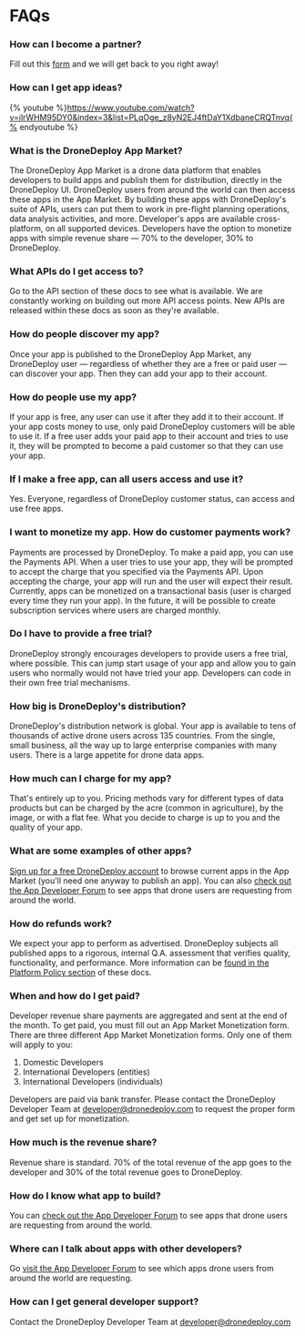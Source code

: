 # FAQs

### How can I become a partner?
Fill out this [form](https://airtable.com/shr7Uk76GPThLlp7E) and we will get back to you right away!

### How can I get app ideas?

{% youtube %}https://www.youtube.com/watch?v=ilrWHM95DY0&index=3&list=PLqOge_z8yN2EJ4ftDaY1XdbaneCRQTnvq{% endyoutube %}

### What is the DroneDeploy App Market?
The DroneDeploy App Market is a drone data platform that enables developers to build apps and publish them for distribution, directly in the DroneDeploy UI. DroneDeploy users from around the world can then access these apps in the App Market. By building these apps with DroneDeploy's suite of APIs, users can put them to work in pre-flight planning operations, data analysis activities, and more. Developer's apps are available cross-platform, on all supported devices. Developers have the option to monetize apps with simple revenue share — 70% to the developer, 30% to DroneDeploy.

### What APIs do I get access to?
Go to the API section of these docs to see what is available. We are constantly working on building out more API access points. New APIs are released within these docs as soon as they're available.

### How do people discover my app?
Once your app is published to the DroneDeploy App Market, any DroneDeploy user — regardless of whether they are a free or paid user — can discover your app. Then they can add your app to their account.

### How do people use my app?
If your app is free, any user can use it after they add it to their account. If your app costs money to use, only paid DroneDeploy customers will be able to use it. If a free user adds your paid app to their account and tries to use it, they will be prompted to become a paid customer so that they can use your app.

### If I make a free app, can all users access and use it?
Yes. Everyone, regardless of DroneDeploy customer status, can access and use free apps.

### I want to monetize my app. How do customer payments work?
Payments are processed by DroneDeploy. To make a paid app, you can use the Payments API. When a user tries to use your app, they will be prompted to accept the charge that you specified via the Payments API. Upon accepting the charge, your app will run and the user will expect their result. Currently, apps can be monetized on a transactional basis (user is charged every time they run your app). In the future, it will be possible to create subscription services where users are charged monthly.

### Do I have to provide a free trial?
DroneDeploy strongly encourages developers to provide users a free trial, where possible. This can jump start usage of your app and allow you to gain users who normally would not have tried your app. Developers can code in their own free trial mechanisms.


### How big is DroneDeploy's distribution?
DroneDeploy's distribution network is global. Your app is available to tens of thousands of active drone users across 135 countries. From the single, small business, all the way up to large enterprise companies with many users. There is a large appetite for drone data apps.


### How much can I charge for my app?
That's entirely up to you. Pricing methods vary for different types of data products but can be charged by the acre (common in agriculture), by the image, or with a flat fee. What you decide to charge is up to you and the quality of your app.


### What are some examples of other apps?
[Sign up for a free DroneDeploy account](https://dronedeploy.com/signup.html) to browse current apps in the App Market (you'll need one anyway to publish an app). You can also [check out the App Developer Forum](http://forum.dronedeploy.com/) to see apps that drone users are requesting from around the world.


### How do refunds work?
We expect your app to perform as advertised. DroneDeploy subjects all published apps to a rigorous, internal Q.A. assessment that verifies quality, functionality, and performance. More information can be [found in the Platform Policy section](https://dronedeploy.gitbooks.io/dronedeploy-apps/content/guidelines.html) of these docs.


### When and how do I get paid?
Developer revenue share payments are aggregated and sent at the end of the month. To get paid, you must fill out an App Market Monetization form. There are three different App Market Monetization forms. Only one of them will apply to you:

1. Domestic Developers
2. International Developers (entities)
3. International Developers (individuals)

Developers are paid via bank transfer. Please contact the DroneDeploy Developer Team at [developer@dronedeploy.com](developer@dronedeploy.com) to request the proper form and get set up for monetization.


### How much is the revenue share?
Revenue share is standard. 70% of the total revenue of the app goes to the developer and 30% of the total revenue goes to DroneDeploy.


### How do I know what app to build?
You can [check out the App Developer Forum](http://forum.dronedeploy.com/) to see apps that drone users are requesting from around the world.


### Where can I talk about apps with other developers?
Go [visit the App Developer Forum](http://forum.dronedeploy.com/) to see which apps drone users from around the world are requesting.

### How can I get general developer support?
Contact the DroneDeploy Developer Team at [developer@dronedeploy.com](developer@dronedeploy.com)

